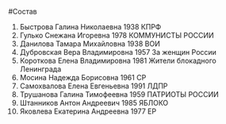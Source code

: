 #Состав
1. Быстрова Галина Николаевна 1938 КПРФ
2. Гулько Снежана Игоревна 1978 КОММУНИСТЫ РОССИИ
3. Данилова Тамара Михайловна 1938 ВОИ
4. Дубровская Вера Владимировна 1957 За женщин России
5. Короткова Елена Владимировна 1981 Жители блокадного Ленинграда
6. Мосина Надежда Борисовна 1961 СР
7. Самохвалова Елена Евгеньевна 1991 ЛДПР
8. Трушанова Галина Тимофеевна 1959 ПАТРИОТЫ РОССИИ
9. Штанников Антон Андреевич 1985 ЯБЛОКО
10. Яковлева Екатерина Андреевна 1977 ЕР
